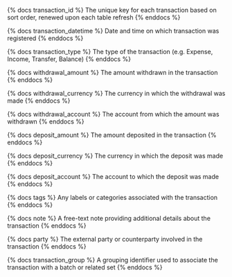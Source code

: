 {% docs transaction_id %}
The unique key for each transaction based on sort order, renewed upon each table refresh
{% enddocs %}

{% docs transaction_datetime %}
Date and time on which transaction was registered
{% enddocs %}

{% docs transaction_type %}
The type of the transaction (e.g. Expense, Income, Transfer, Balance)
{% enddocs %}

{% docs withdrawal_amount %}
The amount withdrawn in the transaction
{% enddocs %}

{% docs withdrawal_currency %}
The currency in which the withdrawal was made
{% enddocs %}

{% docs withdrawal_account %}
The account from which the amount was withdrawn
{% enddocs %}

{% docs deposit_amount %}
The amount deposited in the transaction
{% enddocs %}

{% docs deposit_currency %}
The currency in which the deposit was made
{% enddocs %}

{% docs deposit_account %}
The account to which the deposit was made
{% enddocs %}

{% docs tags %}
Any labels or categories associated with the transaction
{% enddocs %}

{% docs note %}
A free-text note providing additional details about the transaction
{% enddocs %}

{% docs party %}
The external party or counterparty involved in the transaction
{% enddocs %}

{% docs transaction_group %}
A grouping identifier used to associate the transaction with a batch or related set
{% enddocs %}